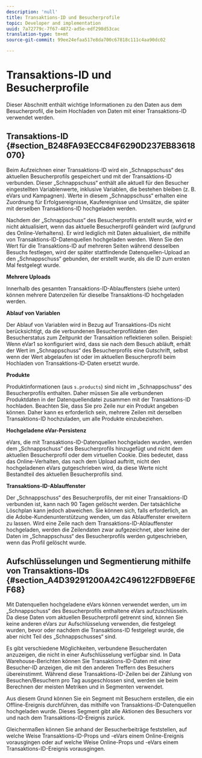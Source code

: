 ```yaml
---
description: 'null'
title: Transaktions-ID und Besucherprofile
topic: Developer and implementation
uuid: 7a72779c-7f67-4872-ad5e-edf298d53cac
translation-type: tm+mt
source-git-commit: 99ee24efaa517e8da700c67818c111c4aa90dc02

---
```



# Transaktions-ID und Besucherprofile

Dieser Abschnitt enthält wichtige Informationen zu den Daten aus dem Besucherprofil, die beim Hochladen von Daten mit einer Transaktions-ID verwendet werden.

## Transaktions-ID {#section_B248FA93ECC84F6290D237EB83618070}

Beim Aufzeichnen einer Transaktions-ID wird ein „Schnappschuss“ des aktuellen Besucherprofils gespeichert und mit der Transaktions-ID verbunden. Dieser „Schnappschuss“ enthält alle aktuell für den Besucher eingestellten Variablenwerte, inklusive Variablen, die bestehen bleiben (z. B. eVars und Kampagnen). Werte in diesem „Schnappschuss“ erhalten eine Zuordnung für Erfolgsereignisse, Kaufereignisse und Umsätze, die später mit derselben Transaktions-ID hochgeladen werden.

Nachdem der „Schnappschuss“ des Besucherprofils erstellt wurde, wird er nicht aktualisiert, wenn das aktuelle Besucherprofil geändert wird (aufgrund des Online-Verhaltens). Er wird lediglich mit Daten aktualisiert, die mithilfe von Transaktions-ID-Datenquellen hochgeladen werden. Wenn Sie den Wert für die Transaktions-ID auf mehreren Seiten während desselben Besuchs festlegen, wird der später stattfindende Datenquellen-Upload an den „Schnappschuss“ gebunden, der erstellt wurde, als die ID zum ersten Mal festgelegt wurde.

**Mehrere Uploads**

Innerhalb des gesamten Transaktions-ID-Ablauffensters (siehe unten) können mehrere Datenzeilen für dieselbe Transaktions-ID hochgeladen werden.

**Ablauf von Variablen**

Der Ablauf von Variablen wird in Bezug auf Transaktions-IDs nicht berücksichtigt, da die verbundenen Besucherprofildaten den Besucherstatus zum Zeitpunkt der Transaktion reflektieren sollen. Beispiel: Wenn eVar1 so konfiguriert wird, dass sie nach dem Besuch abläuft, erhält der Wert im „Schnappschuss“ des Besucherprofils eine Gutschrift, selbst wenn der Wert abgelaufen ist oder im aktuellen Besucherprofil beim Hochladen von Transaktions-ID-Daten ersetzt wurde.

**Produkte**

Produktinformationen (aus `s.products`) sind nicht im „Schnappschuss“ des Besucherprofils enthalten. Daher müssen Sie alle verbundenen Produktdaten in der Datenquellendatei zusammen mit der Transaktions-ID hochladen. Beachten Sie, dass Sie pro Zeile nur ein Produkt angeben können. Daher kann es erforderlich sein, mehrere Zeilen mit derselben Transaktions-ID hochzuladen, um alle Produkte einzubeziehen.

**Hochgeladene eVar-Persistenz**

eVars, die mit Transaktions-ID-Datenquellen hochgeladen wurden, werden dem „Schnappschuss“ des Besucherprofils hinzugefügt und nicht dem aktuellen Besucherprofil oder dem virtuellen Cookie. Dies bedeutet, dass das Online-Verhalten, das nach dem Upload auftritt, nicht den hochgeladenen eVars gutgeschrieben wird, da diese Werte nicht Bestandteil des aktuellen Besucherprofils sind.

**Transaktions-ID-Ablauffenster**

Der „Schnappschuss“ des Besucherprofils, der mit einer Transaktions-ID verbunden ist, kann nach 90 Tagen gelöscht werden. Der tatsächliche Löschplan kann jedoch abweichen. Sie können sich, falls erforderlich, an die Adobe-Kundenunterstützung wenden, um das Ablauffenster erweitern zu lassen. Wird eine Zeile nach dem Transaktions-ID-Ablauffenster hochgeladen, werden die Zeilendaten zwar aufgezeichnet, aber keine der Daten im „Schnappschuss“ des Besucherprofils werden gutgeschrieben, wenn das Profil gelöscht wurde.

## Aufschlüsselungen und Segmentierung mithilfe von Transaktions-IDs {#section_A4D39291200A42C496122FDB9EF6EF68}

Mit Datenquellen hochgeladene eVars können verwendet werden, um im „Schnappschuss“ des Besucherprofils enthaltene eVars aufzuschlüsseln. Da diese Daten vom aktuellen Besucherprofil getrennt sind, können Sie keine anderen eVars zur Aufschlüsselung verwenden, die festgelegt wurden, bevor oder nachdem die Transaktions-ID festgelegt wurde, die aber nicht Teil des „Schnappschusses“ sind.

Es gibt verschiedene Möglichkeiten, verbundene Besucherdaten anzuzeigen, die nicht in einer Aufschlüsselung verfügbar sind. In Data Warehouse-Berichten können Sie Transaktions-ID-Daten mit einer Besucher-ID anzeigen, die mit den anderen Treffern des Besuchers übereinstimmt. Während diese Transaktions-ID-Zeilen bei der Zählung von Besuchen/Besuchern pro Tag ausgeschlossen sind, werden sie beim Berechnen der meisten Metriken und in Segmenten verwendet.

Aus diesem Grund können Sie ein Segment mit Besuchern erstellen, die ein Offline-Ereignis durchführen, das mithilfe von Transaktions-ID-Datenquellen hochgeladen wurde. Dieses Segment gibt alle Aktionen des Besuchers vor und nach dem Transaktions-ID-Ereignis zurück.

Gleichermaßen können Sie anhand der Besucherbeiträge feststellen, auf welche Weise Transaktions-ID-Props und -eVars einem Online-Ereignis vorausgingen oder auf welche Weise Online-Props und -eVars einem Transaktions-ID-Ereignis vorausgingen.
